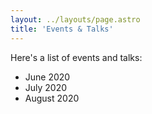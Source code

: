 ```yaml
---
layout: ../layouts/page.astro
title: 'Events & Talks'
---
```


Here's a list of events and talks:

- June 2020
- July 2020
- August 2020